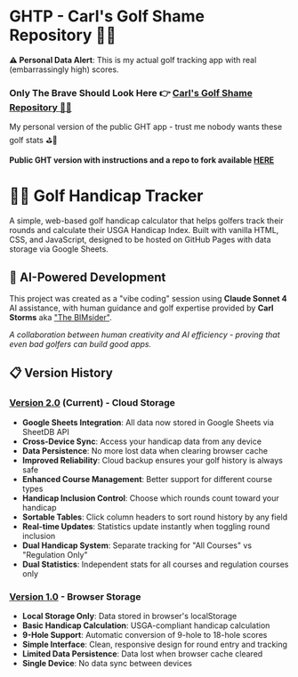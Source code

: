 # GHTP - Carl's Golf Shame Repository 🤦‍♂️ 

**⚠️ Personal Data Alert**: This is my actual golf tracking app with real (embarrassingly high) scores.  

### **Only The Brave** Should Look Here 👉 [Carl's Golf Shame Repository 🤦‍♂️](https://thebimsider.github.io/GHTP/V02/)

My personal version of the public GHT app - trust me nobody wants these golf stats ⛳🤔

**Public GHT version with instructions and a repo to fork available [HERE](https://github.com/TheBIMsider/GHT)**

# 🏌️‍♂️ Golf Handicap Tracker

A simple, web-based golf handicap calculator that helps golfers track their rounds and calculate their USGA Handicap Index. Built with vanilla HTML, CSS, and JavaScript, designed to be hosted on GitHub Pages with data storage via Google Sheets.

## 🤖 AI-Powered Development

This project was created as a "vibe coding" session using **Claude Sonnet 4** AI assistance, with human guidance and golf expertise provided by **Carl Storms** aka ["The BIMsider"](https://bio.link/thebimsider). 

*A collaboration between human creativity and AI efficiency - proving that even bad golfers can build good apps.*

## 📋 Version History

### [Version 2.0](https://thebimsider.github.io/GHTP/V02/) (Current) - Cloud Storage
- **Google Sheets Integration**: All data now stored in Google Sheets via SheetDB API
- **Cross-Device Sync**: Access your handicap data from any device
- **Data Persistence**: No more lost data when clearing browser cache
- **Improved Reliability**: Cloud backup ensures your golf history is always safe
- **Enhanced Course Management**: Better support for different course types
- **Handicap Inclusion Control**: Choose which rounds count toward your handicap
- **Sortable Tables**: Click column headers to sort round history by any field
- **Real-time Updates**: Statistics update instantly when toggling round inclusion
- **Dual Handicap System**: Separate tracking for "All Courses" vs "Regulation Only"
- **Dual Statistics**: Independent stats for all courses and regulation courses only

### [Version 1.0](https://thebimsider.github.io/GHTP/V01/) - Browser Storage
- **Local Storage Only**: Data stored in browser's localStorage
- **Basic Handicap Calculation**: USGA-compliant handicap calculation
- **9-Hole Support**: Automatic conversion of 9-hole to 18-hole scores
- **Simple Interface**: Clean, responsive design for round entry and tracking
- **Limited Data Persistence**: Data lost when browser cache cleared
- **Single Device**: No data sync between devices
